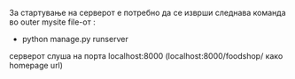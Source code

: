 За стартување на серверот е потребно да се изврши следнава команда
во outer mysite file-от : 

- python manage.py runserver

серверот слуша на порта localhost:8000 (localhost:8000/foodshop/ како homepage url)
